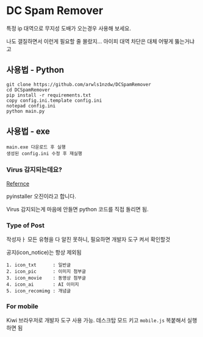 # DC Spam Remover

특정 ip 대역으로 무지성 도배가 오는경우 사용해 보세요.

나도 갤질하면서 이런게 필요할 줄 몰랐지...
아이피 대역 차단은 대체 어떻게 뚫는거냐고


## 사용법 - Python
```
git clone https://github.com/arwls1nzdw/DCSpamRemover
cd DCSpamRemover
pip install -r requirements.txt
copy config.ini.template config.ini
notepad config.ini
python main.py
```

## 사용법 - exe
```
main.exe 다운로드 후 실행
생성된 config.ini 수정 후 재실행
```

### Virus 감지되는데요?
[Refernce](https://nitratine.net/blog/post/issues-when-using-auto-py-to-exe/#my-antivirus-detected-the-exe-as-a-virus)

pyinstaller 오진이라고 합니다.

Virus 감지되는게 마음에 안들면 python 코드를 직접 돌리면 됨.


### Type of Post
작성자ㅏ 모든 유형을 다 알진 못하니, 필요하면 개발자 도구 켜서 확인할것

공지(icon_notice)는 항상 제외됨
```
1. icon_txt      : 일반글
2. icon_pic      : 이미지 첨부글
3. icon_movie    : 동영상 첨부글
4. icon_ai       : AI 이미지
5. icon_recomimg : 개념글
```


### For mobile
Kiwi 브라우저로 개발자 도구 사용 가능. 데스크탑 모드 키고 `mobile.js` 복붙해서 실행하면 됨